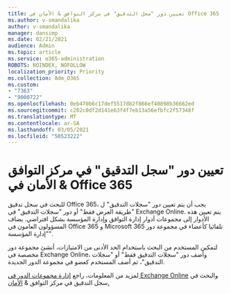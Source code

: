 ```yaml
---
title: تعيين دور "سجل التدقيق" في مركز التوافق & الأمان في Office 365
ms.author: v-smandalika
author: v-smandalika
manager: dansimp
ms.date: 02/21/2021
audience: Admin
ms.topic: article
ms.service: o365-administration
ROBOTS: NOINDEX, NOFOLLOW
localization_priority: Priority
ms.collection: Adm_O365
ms.custom:
- "7363"
- "9000722"
ms.openlocfilehash: 0eb470b6c17def5517db2f866ef40898b36662ed
ms.sourcegitcommit: c202c0df2d141e63f4f7eb13a56efbfc2f57348f
ms.translationtype: MT
ms.contentlocale: ar-SA
ms.lasthandoff: 03/05/2021
ms.locfileid: "50523222"
---
```

# <a name="assign-an-audit-log-role-in-the-office-365-security--compliance-center"></a>تعيين دور "سجل التدقيق" في مركز التوافق & الأمان في Office 365

للبحث في سجل تدقيق Office 365، يجب  أن يتم تعيين دور "سجلات التدقيق" ل "طريقة العرض فقط" أو دور "سجلات التدقيق" في Exchange Online.  يتم تعيين هذه الأدوار إلى مجموعات أدوار إدارة التوافق وإدارة المؤسسة بشكل افتراضي. يضاف المسؤولون العامون في Office 365 و Microsoft 365 تلقائيا كأعضاء في مجموعة دور "إدارة المؤسسة".

لتمكين المستخدم من البحث باستخدام الحد الأدنى من الامتيازات، أنشئ مجموعة دور  مخصصة في Exchange Online، وأضف دور "سجلات التدقيق فقط" أو "سجلات التدقيق"، ثم أضف المستخدم كعضو في مجموعة الدور الجديدة. 

لمزيد من المعلومات، راجع [إدارة مجموعات الدور في Exchange Online](https://docs.microsoft.com/Exchange/permissions-exo/role-groups) والبحث في سجل التدقيق في مركز التوافق & [الأمان.](https://docs.microsoft.com/microsoft-365/compliance/search-the-audit-log-in-security-and-compliance)